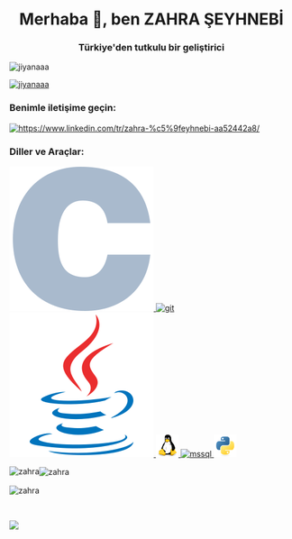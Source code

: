 <h1 align="center">Merhaba 👋, ben ZAHRA ŞEYHNEBİ</h1>
<h3 align="center">Türkiye'den tutkulu bir geliştirici</h3>

<p align="left"> <img src="https://komarev.com/ghpvc/?username=jiyanaaa&label=Profile%20views&color=0e75b6&style=flat" alt="jiyanaaa" /> </p>

<p align="left"> <a href="https://github.com/ryo-ma/github-profile-trophy"><img src="https://github-profile-trophy.vercel.app/?username=jiyanaaa" alt="jiyanaaa" /></a> </p>

<h3 align="left">Benimle iletişime geçin:</h3>
<p align="left">
<a href="https://linkedin.com/tr/https://www.linkedin.com/tr/zahra-%c5%9feyhnebi-aa52442a8/" target="blank"><img align="center" src="https://raw.githubusercontent.com/rahuldkjain/github-profile-readme-generator/master/src/images/icons/Social/linked-in-alt.svg" alt="https://www.linkedin.com/tr/zahra-%c5%9feyhnebi-aa52442a8/" height="30" width="40" /></a>
</p>

<h3 align="left">Diller ve Araçlar:</h3>
<p align="left"> <a href="https://www.cprogramming.com/" target="_blank" rel="noreferrer"> <img src="https://raw.githubusercontent.com/devicons/devicon/master/icons/c/c-original.svg" alt="c" genişlik="40" yükseklik="40"/> </a> <a href="https://git-scm.com/" target="_blank" rel="noreferrer"> <img src="https://www.vectorlogo.zone/logos/git-scm/git-scm-icon.svg" alt="git" genişlik="40" yükseklik="40"/> </a> <a href="https://www.java.com" target="_blank" rel="noreferrer"> <img src="https://raw.githubusercontent.com/devicons/devicon/master/icons/java/java-original.svg" alt="java" genişlik="40" yükseklik="40"/> </a> <a href="https://www.linux.org/" target="_blank" rel="noreferrer"> <img src="https://raw.githubusercontent.com/devicons/devicon/master/icons/linux/linux-original.svg" alt="linux" width="40" height="40"/> </a> <a href="https://www.microsoft.com/tr-tr/sql-server" target="_blank" rel="noreferrer"> <img src="https://www.svgrepo.com/show/303229/microsoft-sql-server-logo.svg" alt="mssql" width="40" height="40"/> </a> <a href="https://www.python.org" target="_blank" rel="noreferrer"> <img src="https://raw.githubusercontent.com/devicons/devicon/master/icons/python/python-original.svg" alt="python" width="40" height="40"/> </a> </p>

<p><img align="left" src="https://github-readme-stats.vercel.app/api/top-langs?username=jiyanaaa&show_icons=true&locale=tr&layout=compact" alt="zahra" /></p>

<p> <img align="center" src="https://github-readme-stats.vercel.app/api?username=jiyanaaa&show_icons=true&locale=tr" alt="zahra" /></p>

<p><img align="center" src="https://github-readme-streak-stats.herokuapp.com/?user=jiyanaaa&" alt="zahra" /></p>
<br />

![](https://github-profile-trophy.vercel.app/?username=Zahra6334&theme=dracula&no-frame=false&no-bg=false&margin-w=4)


<br /> 
